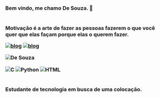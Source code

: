 <h3>Bem vindo, me chamo De Souza. 💼<h3></br>
  Motivação é a arte de fazer as pessoas fazerem o que você quer que elas façam porque elas o querem fazer.

[![blog](https://img.shields.io/badge/Instagram-E4405F?style=for-the-badge&logo=instagram&logoColor=white)](https://www.instagram.com/fcodesouzaneto/) [![blog](https://img.shields.io/badge/WhatsApp-25D366?style=for-the-badge&logo=whatsapp&logoColor=white)](83996666778)

![De Souza](https://github-readme-stats.vercel.app/api?username=fcodesouza&show_icons=true&theme=highcontrast)

<img align = "center" alt = "C" src = "https://img.shields.io/badge/C-00599C?style=for-the-badge&logo=c&logoColor=white" />
<img align = "center" alt = "Python" src = "https://img.shields.io/badge/Python-14354C?style=for-the-badge&logo=python&logoColor=white" /> <img align = "center" alt = "HTML" src = "https://img.shields.io/badge/HTML-239120?style=for-the-badge&logo=html5&logoColor=white" />

<h3><br>Estudante de tecnologia em busca de uma colocação.<h3>
